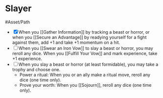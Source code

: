 # Slayer 
#Asset/Path 

- <input type="checkbox" checked>When you [[Gather Information]] by tracking a beast or horror, or when you [[Secure an Advantage]] by readying yourself for a fight against them, add +1 and take +1 momentum on a hit.
- <input type="checkbox">When you [[Swear an Iron Vow]] to slay a beast or horror, you may reroll any dice. When you [[Fulfill Your Vow]] and mark experience, take +1 experience.
- <input type="checkbox">When you slay a beast or horror (at least formidable), you may take a trophy and choose one.
	- Power a ritual: When you or an ally make a ritual move, reroll any dice (one time only).
	- Prove your worth: When you [[Sojourn]], reroll any dice (one time only).